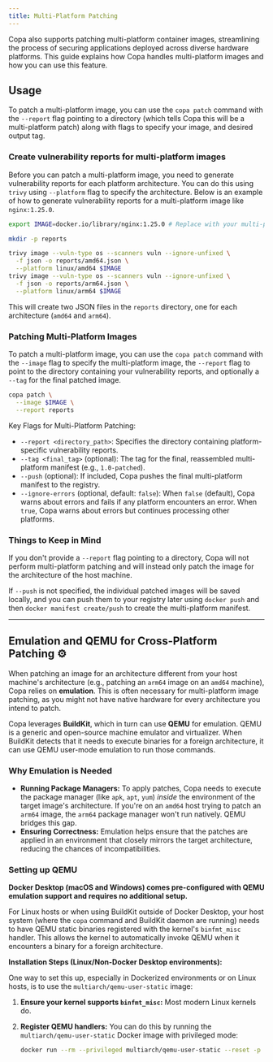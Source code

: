 ```yaml
---
title: Multi-Platform Patching
---
```


Copa also supports patching multi-platform container images, streamlining the process of securing applications deployed across diverse hardware platforms. This guide explains how Copa handles multi-platform images and how you can use this feature.

## Usage

To patch a multi-platform image, you can use the `copa patch` command with the `--report` flag pointing to a directory (which tells Copa this will be a multi-platform patch) along with flags to specify your image, and desired output tag.

### Create vulnerability reports for multi-platform images

Before you can patch a multi-platform image, you need to generate vulnerability reports for each platform architecture. You can do this using `trivy` using `--platform` flag to specify the architecture. Below is an example of how to generate vulnerability reports for a multi-platform image like `nginx:1.25.0`.

```bash
export IMAGE=docker.io/library/nginx:1.25.0 # Replace with your multi-platform image

mkdir -p reports

trivy image --vuln-type os --scanners vuln --ignore-unfixed \
  -f json -o reports/amd64.json \
  --platform linux/amd64 $IMAGE
trivy image --vuln-type os --scanners vuln --ignore-unfixed \
  -f json -o reports/arm64.json \
  --platform linux/arm64 $IMAGE
```

This will create two JSON files in the `reports` directory, one for each architecture (`amd64` and `arm64`).

### Patching Multi-Platform Images

To patch a multi-platform image, you can use the `copa patch` command with the `--image` flag to specify the multi-platform image, the `--report` flag to point to the directory containing your vulnerability reports, and optionally a `--tag` for the final patched image.

```bash
copa patch \
  --image $IMAGE \
  --report reports
```

Key Flags for Multi-Platform Patching:

- `--report <directory_path>`: Specifies the directory containing platform-specific vulnerability reports.
- `--tag <final_tag>` (optional): The tag for the final, reassembled multi-platform manifest (e.g., `1.0-patched`).
- `--push` (optional): If included, Copa pushes the final multi-platform manifest to the registry.
- `--ignore-errors` (optional, default: `false`): When `false` (default), Copa warns about errors and fails if any platform encounters an error. When `true`, Copa warns about errors but continues processing other platforms.

### Things to Keep in Mind

If you don't provide a `--report` flag pointing to a directory, Copa will not perform multi-platform patching and will instead only patch the image for the architecture of the host machine.

If `--push` is not specified, the individual patched images will be saved locally, and you can push them to your registry later using `docker push` and then `docker manifest create/push` to create the multi-platform manifest.

---

## Emulation and QEMU for Cross-Platform Patching ⚙️

When patching an image for an architecture different from your host machine's architecture (e.g., patching an `arm64` image on an `amd64` machine), Copa relies on **emulation**. This is often necessary for multi-platform image patching, as you might not have native hardware for every architecture you intend to patch.

Copa leverages **BuildKit**, which in turn can use **QEMU** for emulation. QEMU is a generic and open-source machine emulator and virtualizer. When BuildKit detects that it needs to execute binaries for a foreign architecture, it can use QEMU user-mode emulation to run those commands.

### Why Emulation is Needed

- **Running Package Managers:** To apply patches, Copa needs to execute the package manager (like `apk`, `apt`, `yum`) _inside_ the environment of the target image's architecture. If you're on an `amd64` host trying to patch an `arm64` image, the `arm64` package manager won't run natively. QEMU bridges this gap.
- **Ensuring Correctness:** Emulation helps ensure that the patches are applied in an environment that closely mirrors the target architecture, reducing the chances of incompatibilities.

### Setting up QEMU

**Docker Desktop (macOS and Windows) comes pre-configured with QEMU emulation support and requires no additional setup.**

For Linux hosts or when using BuildKit outside of Docker Desktop, your host system  (where the `copa` command and BuildKit daemon are running) needs to have QEMU static binaries registered with the kernel's `binfmt_misc` handler. This allows the kernel to automatically invoke QEMU when it encounters a binary for a foreign architecture.

**Installation Steps (Linux/Non-Docker Desktop environments):**

One way to set this up, especially in Dockerized environments or on Linux hosts, is to use the `multiarch/qemu-user-static` image:

1. **Ensure your kernel supports `binfmt_misc`:** Most modern Linux kernels do.

2. **Register QEMU handlers:** You can do this by running the `multiarch/qemu-user-static` Docker image with privileged mode:

    ```bash
    docker run --rm --privileged multiarch/qemu-user-static --reset -p yes
    ```
